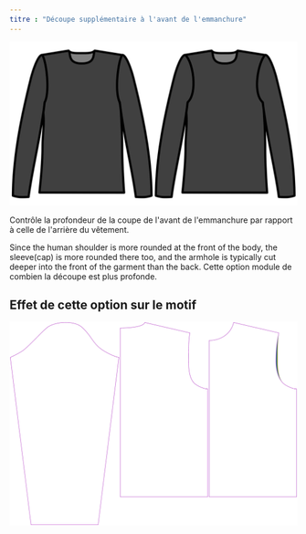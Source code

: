 ```yaml
---
titre : "Découpe supplémentaire à l'avant de l'emmanchure"
---
```


![Front armhole extra cutout](./frontarmholedeeper.svg)

Contrôle la profondeur de la coupe de l'avant de l'emmanchure par rapport à celle de l'arrière du vêtement.

Since the human shoulder is more rounded at the front of the body, the sleeve(cap) is more rounded there too, and the armhole is typically cut deeper into the front of the garment than the back. Cette option module de combien la découpe est plus profonde.

## Effet de cette option sur le motif

![Cette image montre l'effet de cette option en superposant plusieurs variantes qui ont une valeur différente pour cette option](brian_frontarmholedeeper_sample.svg "Effet de cette option sur le modèle")
